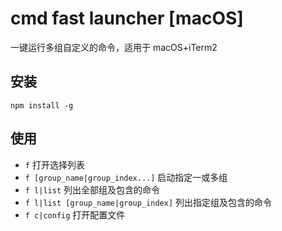 # cmd fast launcher [macOS]

一键运行多组自定义的命令，适用于 macOS+iTerm2

## 安装

`npm install -g`

## 使用

- `f` 打开选择列表
- `f [group_name|group_index...]` 启动指定一或多组
- `f l|list` 列出全部组及包含的命令
- `f l|list [group_name|group_index]` 列出指定组及包含的命令
- `f c|config` 打开配置文件
